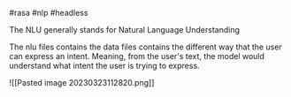 #rasa #nlp  #headless 


The NLU generally stands for Natural Language Understanding

The nlu files contains the data files contains the different way that the user can express an intent. Meaning, from the user's text, the model would understand what intent the user is trying to express. 

![[Pasted image 20230323112820.png]]

